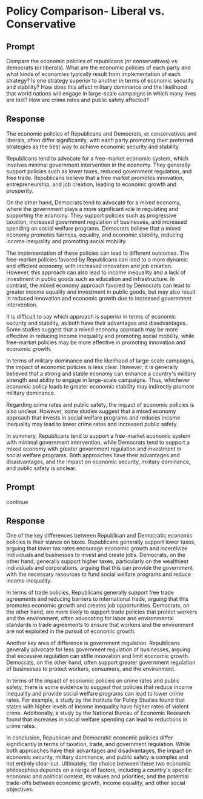 # Policy Comparison- Liberal vs. Conservative

## Prompt

Compare the economic policies of republicans (or conservatives) vs. democrats (or liberals). What are the economic policies of each party and what kinds of economies typically result from implementation of each strategy? Is one strategy superior to another in terms of economic security and stability? How does this affect military dominance and the likelihood that world nations will engage in large-scale campaigns in which many lives are lost? How are crime rates and public safety affected?

## Response

The economic policies of Republicans and Democrats, or conservatives and liberals, often differ significantly, with each party promoting their preferred strategies as the best way to achieve economic security and stability.

Republicans tend to advocate for a free-market economic system, which involves minimal government intervention in the economy. They generally support policies such as lower taxes, reduced government regulation, and free trade. Republicans believe that a free market promotes innovation, entrepreneurship, and job creation, leading to economic growth and prosperity.

On the other hand, Democrats tend to advocate for a mixed economy, where the government plays a more significant role in regulating and supporting the economy. They support policies such as progressive taxation, increased government regulation of businesses, and increased spending on social welfare programs. Democrats believe that a mixed economy promotes fairness, equality, and economic stability, reducing income inequality and promoting social mobility.

The implementation of these policies can lead to different outcomes. The free-market policies favored by Republicans can lead to a more dynamic and efficient economy, with increased innovation and job creation. However, this approach can also lead to income inequality and a lack of investment in public goods such as education and infrastructure. In contrast, the mixed economy approach favored by Democrats can lead to greater income equality and investment in public goods, but may also result in reduced innovation and economic growth due to increased government intervention.

It is difficult to say which approach is superior in terms of economic security and stability, as both have their advantages and disadvantages. Some studies suggest that a mixed economy approach may be more effective in reducing income inequality and promoting social mobility, while free-market policies may be more effective in promoting innovation and economic growth.

In terms of military dominance and the likelihood of large-scale campaigns, the impact of economic policies is less clear. However, it is generally believed that a strong and stable economy can enhance a country's military strength and ability to engage in large-scale campaigns. Thus, whichever economic policy leads to greater economic stability may indirectly promote military dominance.

Regarding crime rates and public safety, the impact of economic policies is also unclear. However, some studies suggest that a mixed economy approach that invests in social welfare programs and reduces income inequality may lead to lower crime rates and increased public safety.

In summary, Republicans tend to support a free-market economic system with minimal government intervention, while Democrats tend to support a mixed economy with greater government regulation and investment in social welfare programs. Both approaches have their advantages and disadvantages, and the impact on economic security, military dominance, and public safety is unclear.

## Prompt

continue

## Response

One of the key differences between Republican and Democratic economic policies is their stance on taxes. Republicans generally support lower taxes, arguing that lower tax rates encourage economic growth and incentivize individuals and businesses to invest and create jobs. Democrats, on the other hand, generally support higher taxes, particularly on the wealthiest individuals and corporations, arguing that this can provide the government with the necessary resources to fund social welfare programs and reduce income inequality.

In terms of trade policies, Republicans generally support free trade agreements and reducing barriers to international trade, arguing that this promotes economic growth and creates job opportunities. Democrats, on the other hand, are more likely to support trade policies that protect workers and the environment, often advocating for labor and environmental standards in trade agreements to ensure that workers and the environment are not exploited in the pursuit of economic growth.

Another key area of difference is government regulation. Republicans generally advocate for less government regulation of businesses, arguing that excessive regulation can stifle innovation and limit economic growth. Democrats, on the other hand, often support greater government regulation of businesses to protect workers, consumers, and the environment.

In terms of the impact of economic policies on crime rates and public safety, there is some evidence to suggest that policies that reduce income inequality and provide social welfare programs can lead to lower crime rates. For example, a study by the Institute for Policy Studies found that states with higher levels of income inequality have higher rates of violent crime. Additionally, a study by the National Bureau of Economic Research found that increases in social welfare spending can lead to reductions in crime rates.

In conclusion, Republican and Democratic economic policies differ significantly in terms of taxation, trade, and government regulation. While both approaches have their advantages and disadvantages, the impact on economic security, military dominance, and public safety is complex and not entirely clear-cut. Ultimately, the choice between these two economic philosophies depends on a range of factors, including a country's specific economic and political context, its values and priorities, and the potential trade-offs between economic growth, income equality, and other social objectives.
